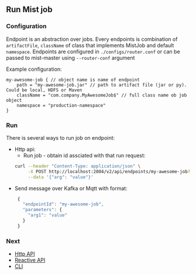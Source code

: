 ## Run Mist job

### Configuration

Endpoint is an abstraction over jobs.
Every endpoints is combination of `artifactFile`, `className` of class that implements MistJob and default `namespace`.
Endpoints are configured in `./configs/router.conf` or can be passed to mist-master using `--router-conf` argument

Example configuration:

```hocon
my-awesome-job { // object name is name of endpoint
    path = "my-awesome-job.jar" // path to artifact file (jar or py). Could be local, HDFS or Maven
    className = "com.company.MyAwesomeJob$" // full class name ob job object
    namespace = "production-namespace"
}
```

### Run

There is several ways to run job on endpoint:

- Http api:
   - Run job - obtain id assciated with that run request:
    ```sh
    curl --header "Content-Type: application/json" \
         -X POST http://localhost:2004/v2/api/endpoints/my-awesome-job?force=true \
         --data '{"arg": "value"}'
    ```
- Send message over Kafka or Mqtt with format:
   ```javascript
    {
      "endpointId": "my-awesome-job",
      "parameters": {
        "arg1": "value"
      }
    }
   ```
### Next 
- [Http API](/docs/http_api.md)
- [Reactive API](/docs/reactive_api.md)
- [CLI](/docs/cli.md)

